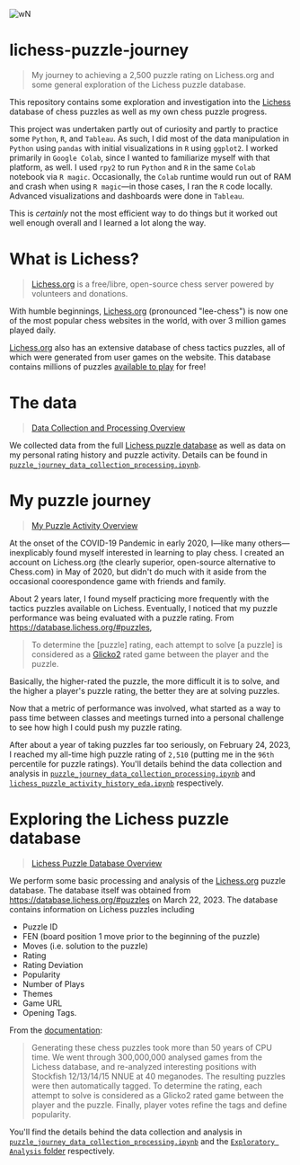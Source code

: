 ![wN](https://user-images.githubusercontent.com/50031286/233688542-c8b05132-a0d6-4697-a9c7-33015d031c43.svg)

# lichess-puzzle-journey

>My journey to achieving a 2,500 puzzle rating on Lichess.org and some general exploration of the Lichess puzzle database.

This repository contains some exploration and investigation into the [Lichess](https://lichess.org) database of chess puzzles as well as my own chess puzzle progress. 

This project was undertaken partly out of curiosity and partly to practice some `Python`, `R`, and `Tableau`. As such, I did most of the data manipulation in `Python` using `pandas` with initial visualizations in `R` using `ggplot2`. I worked primarily in `Google Colab`, since I wanted to familiarize myself with that platform, as well. I used `rpy2` to run `Python` and `R` in the same `Colab` notebook via `R magic`. Occasionally, the `Colab` runtime would run out of RAM and crash when using `R magic`—in those cases, I ran the `R` code locally. Advanced visualizations and dashboards were done in `Tableau`. 

This is *certainly* not the most efficient way to do things but it worked out well enough overall and I learned a lot along the way.

# What is Lichess?

>[Lichess.org](https://lichess.org/about) is a free/libre, open-source chess server powered by volunteers and donations.

With humble beginnings, [Lichess.org](https://lichess.org) (pronounced "lee-chess") is now one of the most popular chess websites in the world, with over 3 million games played daily.

[Lichess.org](https://lichess.org) also has an extensive database of chess tactics puzzles, all of which were generated from user games on the website. This database contains millions of puzzles [available to play](https://lichess.org/training/themes) for free!

# The data

>[Data Collection and Processing Overview](https://github.com/clarkti5/lichess-puzzle-journey/blob/main/Data%20Collection%20and%20Processing%20Overview.md)

We collected data from the full [Lichess puzzle database](https://database.lichess.org/#puzzles) as well as data on my personal rating history and puzzle activity. Details can be found in [`puzzle_journey_data_collection_processing.ipynb`](https://github.com/clarkti5/lichess-puzzle-journey/blob/main/Data%20Collection%20and%20Processing/puzzle_journey_data_collection_processing.ipynb).

# My puzzle journey

>[My Puzzle Activity Overview](https://github.com/clarkti5/lichess-puzzle-journey/blob/main/My%20Puzzle%20Activity%20Overview.md)

At the onset of the COVID-19 Pandemic in early 2020, I—like many others—inexplicably found myself interested in learning to play chess. I created an account on Lichess.org (the clearly superior, open-source alternative to Chess.com) in May of 2020, but didn't do much with it aside from the occasional coorespondence game with friends and family.

About 2 years later, I found myself practicing more frequently with the tactics puzzles available on Lichess. Eventually, I noticed that my puzzle performance was being evaluated with a puzzle rating. From https://database.lichess.org/#puzzles,

>To determine the [puzzle] rating, each attempt to solve [a puzzle] is considered as a [Glicko2](https://en.wikipedia.org/wiki/Glicko_rating_system) rated game between the player and the puzzle.

Basically, the higher-rated the puzzle, the more difficult it is to solve, and the higher a player's puzzle rating, the better they are at solving puzzles.

Now that a metric of performance was involved, what started as a way to pass time between classes and meetings turned into a personal challenge to see how high I could push my puzzle rating.

After about a year of taking puzzles far too seriously, on February 24, 2023, I reached my all-time high puzzle rating of `2,510` (putting me in the `96th` percentile for puzzle ratings). You'll details behind the data collection and analysis in [`puzzle_journey_data_collection_processing.ipynb`](https://github.com/clarkti5/lichess-puzzle-journey/blob/main/Data%20Collection%20and%20Processing/puzzle_journey_data_collection_processing.ipynb) and [`lichess_puzzle_activity_history_eda.ipynb`](https://github.com/clarkti5/lichess-puzzle-journey/blob/main/Exploratory%20Analysis/lichess_puzzle_activity_history_eda.ipynb) respectively.

# Exploring the Lichess puzzle database

>[Lichess Puzzle Database Overview](https://github.com/clarkti5/lichess-puzzle-journey/blob/main/Lichess%20Puzzle%20Database%20Overview.md)

We perform some basic processing and analysis of the [Lichess.org](https://lichess.org/) puzzle database. The database itself was obtained from https://database.lichess.org/#puzzles on March 22, 2023. The database contains information on Lichess puzzles including

- Puzzle ID
- FEN (board position 1 move prior to the beginning of the puzzle)
- Moves (i.e. solution to the puzzle)
- Rating
- Rating Deviation
- Popularity
- Number of Plays
- Themes
- Game URL
- Opening Tags.

From the [documentation](https://database.lichess.org/#puzzles):

>Generating these chess puzzles took more than 50 years of CPU time.
We went through 300,000,000 analysed games from the Lichess database, and re-analyzed interesting positions with Stockfish 12/13/14/15 NNUE at 40 meganodes. The resulting puzzles were then automatically tagged. To determine the rating, each attempt to solve is considered as a Glicko2 rated game between the player and the puzzle. Finally, player votes refine the tags and define popularity.

You'll find the details behind the data collection and analysis in [`puzzle_journey_data_collection_processing.ipynb`](https://github.com/clarkti5/lichess-puzzle-journey/blob/main/Data%20Collection%20and%20Processing/puzzle_journey_data_collection_processing.ipynb) and the [`Exploratory Analysis` folder](https://github.com/clarkti5/lichess-puzzle-journey/tree/main/Exploratory%20Analysis) respectively.
